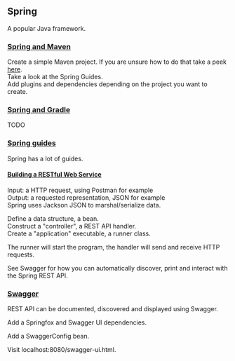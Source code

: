 ## Spring

A popular Java framework.  

### [Spring and Maven](https://spring.io/guides/gs/maven/)

Create a simple Maven project. If you are unsure how to do that take a peek [here](https://github.com/MislavJaksic/Knowledge-Repository/tree/master/ProgrammingLanguages/Java/ProjectManagement/Maven).  
Take a look at the Spring Guides.  
Add plugins and dependencies depending on the project you want to create.  

### [Spring and Gradle](https://spring.io/guides/gs/gradle/)

TODO

### [Spring guides](https://spring.io/guides)

Spring has a lot of guides.  

#### [Building a RESTful Web Service](https://spring.io/guides/gs/rest-service/)

Input: a HTTP request, using Postman for example  
Output: a requested representation, JSON for example  
Spring uses Jackson JSON to marshal/serialize data.  

Define a data structure, a bean.  
Construct a "controller", a REST API handler.  
Create a "application" executable, a runner class.  

The runner will start the program, the handler will send and receive HTTP requests.  

See Swagger for how you can automatically discover, print and interact with the Spring REST API.  

### [Swagger](https://swagger.io/)

REST API can be documented, discovered and displayed using Swagger.  

Add a Springfox and Swagger UI dependencies.  

Add a SwaggerConfig bean.  

Visit localhost:8080/swagger-ui.html.  